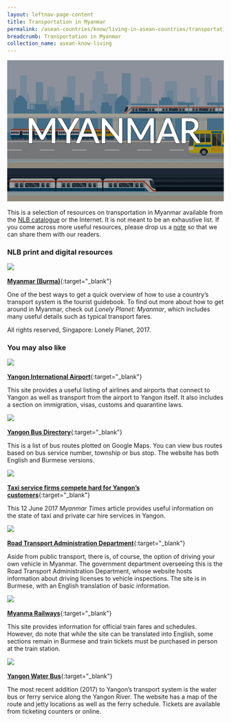 ```yaml
---
layout: leftnav-page-content
title: Transportation in Myanmar
permalink: /asean-countries/know/living-in-asean-countries/transportation-in-myanmar/
breadcrumb: Transportation in Myanmar
collection_name: asean-know-living
---
```


<img src="/images/asean-living/Transportation-Myanmar.jpg" alt="Transportation Myanmar banner" style="width:800px;" />

 This is a selection of resources on transportation in Myanmar available from the [NLB catalogue](http://catalogue.nlb.gov.sg/) or the Internet.  It is not meant to be an exhaustive list. If you come across more useful resources, please drop us a [note](http://www.eyeonasia.sg/contact/) so that we can share them with our readers.

### **NLB print and digital resources**

<img src="/images/book-covers/Myanmar-Burma-2017.png" style="width:150px;" />

[**Myanmar (Burma)**](http://eservice.nlb.gov.sg/item_holding.aspx?bid=7085951){:target="_blank"}

One of the best ways to get a quick overview of how to use a country’s transport system is the tourist guidebook. To find out more about how to get around in Myanmar, check out *Lonely Planet: Myanmar*, which includes many useful details such as typical transport fares.

All rights reserved, Singapore: Lonely Planet, 2017.

### **You may also like**

<img src="/images/resources/Article 4.jpg" style="width:180px;" />

[**Yangon International Airport**](http://yangonairport.aero/){:target="_blank"}

This site provides a useful listing of airlines and airports that connect to Yangon as well as transport from the airport to Yangon itself. It also includes a section on immigration, visas, customs and quarantine laws.

<img src="/images/resources/Article 1.jpg" style="width:180px;" />

[**Yangon Bus Directory**](http://ygnbusdirectory.com/){:target="_blank"}

This is a list of bus routes plotted on Google Maps. You can view bus routes based on bus service number, township or bus stop. The website has both English and Burmese versions.

<img src="/images/resources/Article 3.jpg" style="width:180px;" />

[**Taxi service firms compete hard for Yangon’s customers**](https://www.mmtimes.com/business/26348-taxi-service-firms-compete-hard-for-yangon-s-customers.html){:target="_blank"}

This 12 June 2017 *Myanmar Times* article provides useful information on the state of taxi and private car hire services in Yangon.

<img src="/images/resources/Article 2.jpg" style="width:180px;" />

[**Road Transport Administration Department**](http://www.myanmarrtad.com/){:target="_blank"}

Aside from public transport, there is, of course, the option of driving your own vehicle in Myanmar. The government department overseeing this is the Road Transport Administration Department, whose website hosts information about driving licenses to vehicle inspections. The site is in Burmese, with an English translation of basic information.

<img src="/images/resources/Article 4.jpg" style="width:180px;" />

[**Myanma Railways**](http://www.myanmarailways1877.com/){:target="_blank"}

This site provides information for official train fares and schedules. However, do note that while the site can be translated into English, some sections remain in Burmese and train tickets must be purchased in person at the train station.

<img src="/images/resources/Article 1.jpg" style="width:180px;" />

[**Yangon Water Bus**](http://www.yangonwaterbus.com/){:target="_blank"}

The most recent addition (2017) to Yangon’s transport system is the water bus or ferry service along the Yangon River. The website has a map of the route and jetty locations as well as the ferry schedule. Tickets are available from ticketing counters or online.